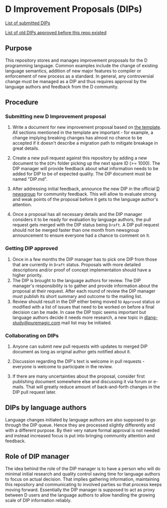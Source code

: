 # D Improvement Proposals (DIPs)

[List of submitted DIPs](https://github.com/dlang/DIPs/blob/master/DIPs/README.md)

[List of old DIPs approved before this repo existed](https://github.com/dlang/DIPs/blob/master/DIPs/archive/README.md)

## Purpose

This repository stores and manages improvement proposals for the D programming
language. Common examples include the change of existing language semantics,
addition of new major features to compiler or enforcement of new process as a
standard. In general, any controversial change must be managed as a DIP and
thus requires approval by the language authors and feedback from the D
community.

## Procedure

### Submitting new D Improvement proposal

1. Write a document for new improvement proposal based on
   [the template](https://github.com/dlang/DIPs/blob/master/Template.md).
   All sections mentioned in the template are important - for example, a change
   implying breaking changes has almost no chance to be accepted if it
   doesn't describe a migration path to mitigate breakage in great details.

2. Create a new pull request against this repository by adding a new document to
   the `DIPs` folder picking up the next spare ID (>= 1000). The DIP manager will
   provide feedback about what information needs to be added for DIP to be of expected
   quality. The DIP document must be named "DIP<id>.md".

3. After addressing initial feedback, announce the new DIP in the official
   [D newsgroup](http://forum.dlang.org/group/announce) for community feedback. This
   will allow to evaluate strong and weak points of the proposal before it gets to
   the language author's attention.

3. Once a proposal has all necessary details and the DIP manager considers it
   to be ready for evaluation by language authors, the pull request gets merged
   with the DIP status being `Draft`. A DIP pull request should not be merged
   faster than one month from newsgroup announcement to ensure everyone had a
   chance to comment on it.

### Getting DIP approved

1. Once in a few months the DIP manager has to pick one DIP from those
   that are currently in `Draft` status. Proposals with more detailed
   descriptions and/or proof of concept implementation should have a higher
   priority.
2. The DIP is brought to the language authors for review. The DIP manager's
   responsibility is to gather and provide information about the proposal
   at their request. After each round of review the DIP manager must publish
   its short summary and outcome to the mailing list.
3. Review should result in the DIP either being moved to `Approved` status or
   modified with a list of issues that need to be worked on before a final
   decision can be made. In case the DIP topic seems important but language
   authors decide it needs more research, a new topic in dlang-study@puremagic.com
   mail list may be initiated.

### Collaborating on DIPs

1. Anyone can submit new pull requests with updates to merged DIP document as
   long as original author gets notified about it.

2. Discussion regarding the DIP's text is welcome in pull requests - everyone
   is welcome to participate in the review.

3. If there are many uncertainties about the proposal, consider first publishing
   document somewhere else and discussing it via forum or e-mails. That will
   greatly reduce amount of back-and-forth changes in the DIP pull request later.

## DIPs by language authors

Language changes initiated by language authors are also supposed to go through
the DIP queue. Hence they are processed slightly differently and with a different
purpose. By their very nature formal approval is not needed and instead
increased focus is put into bringing community attention and feedback.

## Role of DIP manager

The idea behind the role of the DIP manager is to have a person who will do
minimal initial research and quality control saving time for language authors
to focus on actual decision.  That implies gathering information, maintaining
this repository and communicating to involved parties so that process keeps
moving forward. Essentially the DIP manager is supposed to act as proxy between
D users and the language authors to allow handling the growing scale of DIP
information reliably.
